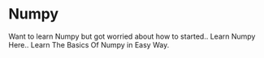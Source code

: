 # Numpy
Want to learn Numpy but got worried about how to started..
Learn Numpy Here..
Learn The Basics Of Numpy in Easy Way. 
